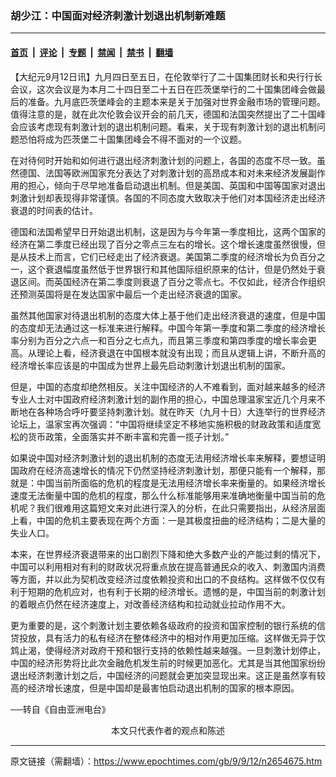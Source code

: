 ### 胡少江：中国面对经济刺激计划退出机制新难题

---

#### [首页](../../../..?n2654675) &nbsp;|&nbsp; [评论](../../../../../epoch-comment?n2654675) &nbsp;|&nbsp; [专题](../../../../../epoch-special?n2654675) &nbsp;|&nbsp; [禁闻](../../../../../epoch-news?n2654675) &nbsp;|&nbsp; [禁书](../../../../../books?n2654675) &nbsp;|&nbsp; [翻墙](https://github.com/gfw-breaker/nogfw/blob/master/README.md?n2654675)


<div class="post_content" id="artbody" itemprop="articleBody">
 <!-- article content begin -->
 <p>
  【大纪元9月12日讯】九月四日至五日，在伦敦举行了二十国集团财长和央行行长会议，这次会议是为本月二十四日至二十五日在匹茨堡举行的二十国集团峰会做最后的准备。九月底匹茨堡峰会的主题本来是关于加强对世界金融市场的管理问题。值得注意的是，就在此次伦敦会议开会的前几天，德国和法国突然提出了二十国峰会应该考虑现有刺激计划的退出机制问题。看来，关于现有刺激计划的退出机制问题恐怕将成为匹茨堡二十国集团峰会不得不面对的一个议题。
 </p>
 <p>
  在对待何时开始和如何进行退出经济刺激计划的问题上，各国的态度不尽一致。虽然德国、法国等欧洲国家充分表达了对刺激计划的高昂成本和对未来经济发展副作用的担心，倾向于尽早地准备启动退出机制。但是美国、英国和中国等国家对退出刺激计划却表现得非常谨慎。各国的不同态度大致取决于他们对本国经济走出经济衰退的时间表的估计。
 </p>
 <p>
  德国和法国希望早日开始退出机制，这是因为与今年第一季度相比，这两个国家的经济在第二季度已经出现了百分之零点三左右的增长。这个增长速度虽然很慢，但是从技术上而言，它们已经走出了经济衰退。美国第二季度的经济增长为负百分之一，这个衰退幅度虽然低于世界银行和其他国际组织原来的估计，但是仍然处于衰退区间。而英国经济在第二季度则衰退了百分之零点七。不仅如此，经济合作组织还预测英国将是在发达国家中最后一个走出经济衰退的国家。
 </p>
 <p>
  虽然其他国家对待退出机制的态度大体上基于他们走出经济衰退的速度，但是中国的态度却无法通过这一标准来进行解释。中国今年第一季度和第二季度的经济增长率分别为百分之六点一和百分之七点九，而且第三季度和第四季度的增长率会更高。从理论上看，经济衰退在中国根本就没有出现；而且从逻辑上讲，不断升高的经济增长率应该是的中国成为世界上最先启动刺激计划退出机制的国家。
 </p>
 <p>
  但是，中国的态度却绝然相反。关注中国经济的人不难看到，面对越来越多的经济专业人士对中国政府经济刺激计划的副作用的担心，中国总理温家宝近几个月来不断地在各种场合呼吁要坚持刺激计划。就在昨天（九月十日）大连举行的世界经济论坛上，温家宝再次强调：“中国将继续坚定不移地实施积极的财政政策和适度宽松的货币政策，全面落实并不断丰富和完善一揽子计划。”
 </p>
 <p>
  如果说中国对经济刺激计划的退出机制的态度无法用经济增长率来解释，要想证明国政府在经济高速增长的情况下仍然坚持经济刺激计划，那便只能有一个解释，那就是：中国当前所面临的危机的程度是无法用经济增长率来衡量的。如果经济增长速度无法衡量中国的危机的程度，那么什么标准能够用来准确地衡量中国当前的危机呢？我们很难用这篇短文来对此进行深入的分析，在此只需要指出，从经济层面上看，中国的危机主要表现在两个方面：一是其极度扭曲的经济结构；二是大量的失业人口。
 </p>
 <p>
  本来，在世界经济衰退带来的出口剧烈下降和绝大多数产业的产能过剩的情况下，中国可以利用相对有利的财政状况将重点放在提高普通民众的收入、刺激国内消费等方面，并以此为契机改变经济过度依赖投资和出口的不良结构。这样做不仅仅有利于短期的危机应对，也有利于长期的经济增长。遗憾的是，中国当前的刺激计划的着眼点仍然在经济速度上，对改善经济结构和拉动就业拉动作用不大。
 </p>
 <p>
  更为重要的是，这个刺激计划主要依赖各级政府的投资和国家控制的银行系统的信贷投放，具有活力的私有经济在整体经济中的相对作用更加压缩。这样做无异于饮鸩止渴，使得经济对政府干预和银行支持的依赖性越来越强。一旦刺激计划停止，中国的经济形势将比此次金融危机发生前的时候更加恶化。尤其是当其他国家纷纷退出经济刺激计划之后，中国经济的问题就会更加突显现出来。这正是虽然享有较高的经济增长速度，但是中国却是最害怕启动退出机制的国家的根本原因。
 </p>
 <p>
  ──转自《自由亚洲电台》
  <font color="#ffffff">
   (http://www.dajiyuan.com)
  </font>
  <br/>
  <center>
   <font class="GY13">
    本文只代表作者的观点和陈述
   </font>
  </center>
 </p>
 <!-- article content end -->
 <div id="below_article_ad">
 </div>
</div>


---

原文链接（需翻墙）：https://www.epochtimes.com/gb/9/9/12/n2654675.htm